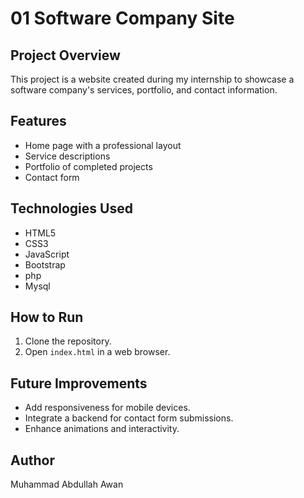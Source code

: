 # 01 Software Company Site

## Project Overview
This project is a website created during my internship to showcase a software company's services, portfolio, and contact information.

## Features
- Home page with a professional layout
- Service descriptions
- Portfolio of completed projects
- Contact form

## Technologies Used
- HTML5
- CSS3
- JavaScript
- Bootstrap
- php
- Mysql

## How to Run
1. Clone the repository.
2. Open `index.html` in a web browser.

## Future Improvements
- Add responsiveness for mobile devices.
- Integrate a backend for contact form submissions.
- Enhance animations and interactivity.

## Author
Muhammad Abdullah Awan

